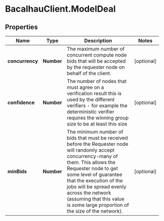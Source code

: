 # BacalhauClient.ModelDeal

## Properties
Name | Type | Description | Notes
------------ | ------------- | ------------- | -------------
**concurrency** | **Number** | The maximum number of concurrent compute node bids that will be accepted by the requester node on behalf of the client. | [optional] 
**confidence** | **Number** | The number of nodes that must agree on a verification result this is used by the different verifiers - for example the deterministic verifier requires the winning group size to be at least this size | [optional] 
**minBids** | **Number** | The minimum number of bids that must be received before the Requester node will randomly accept concurrency-many of them. This allows the Requester node to get some level of guarantee that the execution of the jobs will be spread evenly across the network (assuming that this value is some large proportion of the size of the network). | [optional] 
